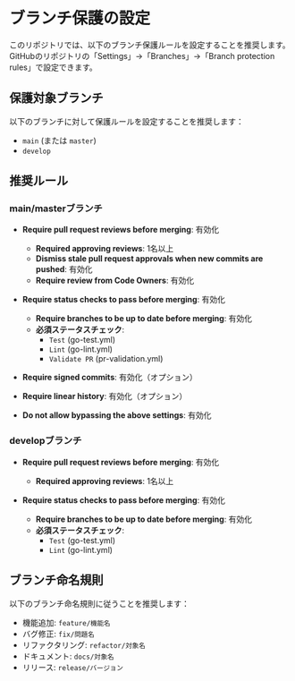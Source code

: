 # ブランチ保護の設定

このリポジトリでは、以下のブランチ保護ルールを設定することを推奨します。GitHubのリポジトリの「Settings」→「Branches」→「Branch protection rules」で設定できます。

## 保護対象ブランチ

以下のブランチに対して保護ルールを設定することを推奨します：

- `main` (または `master`)
- `develop`

## 推奨ルール

### main/masterブランチ

- **Require pull request reviews before merging**: 有効化
  - **Required approving reviews**: 1名以上
  - **Dismiss stale pull request approvals when new commits are pushed**: 有効化
  - **Require review from Code Owners**: 有効化

- **Require status checks to pass before merging**: 有効化
  - **Require branches to be up to date before merging**: 有効化
  - **必須ステータスチェック**:
    - `Test` (go-test.yml)
    - `Lint` (go-lint.yml)
    - `Validate PR` (pr-validation.yml)

- **Require signed commits**: 有効化（オプション）

- **Require linear history**: 有効化（オプション）

- **Do not allow bypassing the above settings**: 有効化

### developブランチ

- **Require pull request reviews before merging**: 有効化
  - **Required approving reviews**: 1名以上

- **Require status checks to pass before merging**: 有効化
  - **Require branches to be up to date before merging**: 有効化
  - **必須ステータスチェック**:
    - `Test` (go-test.yml)
    - `Lint` (go-lint.yml)

## ブランチ命名規則

以下のブランチ命名規則に従うことを推奨します：

- 機能追加: `feature/機能名`
- バグ修正: `fix/問題名`
- リファクタリング: `refactor/対象名`
- ドキュメント: `docs/対象名`
- リリース: `release/バージョン`
